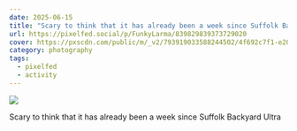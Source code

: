 ```yaml
---
date: 2025-06-15
title: "Scary to think that it has already been a week since Suffolk Backyard Ultra"
url: https://pixelfed.social/p/FunkyLarma/839829839373729020
cover: https://pxscdn.com/public/m/_v2/793919033588244502/4f692c7f1-e20d1b/8eTZSiYqgxBo/kSlijteFdqXF8iZ9HuE11vspDhXSXQ10N6lzDI5v.jpg
category: photography
tags:
  - pixelfed
  - activity
---
```


<div class="gallery">

![](https://pxscdn.com/public/m/_v2/793919033588244502/4f692c7f1-e20d1b/8eTZSiYqgxBo/kSlijteFdqXF8iZ9HuE11vspDhXSXQ10N6lzDI5v.jpg)

Scary to think that it has already been a week since Suffolk Backyard Ultra

</div>
